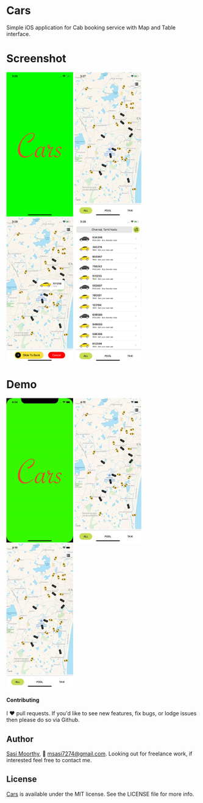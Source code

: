 # Cars
Simple iOS application for Cab booking service with Map and Table interface.

# Screenshot

<img src="https://github.com/Sa74/Cars/blob/master/Cars/Cars/Screens/1.png" width="175">      <img src="https://github.com/Sa74/Cars/blob/master/Cars/Cars/Screens/2.png" width="175">    <img src="https://github.com/Sa74/Cars/blob/master/Cars/Cars/Screens/3.png" width="175">    <img src="https://github.com/Sa74/Cars/blob/master/Cars/Cars/Screens/4.png" width="175">

# Demo

<img src="https://github.com/Sa74/Cars/blob/master/Cars/Cars/Screens/demo1.gif" width="175">      

<img src="https://github.com/Sa74/Cars/blob/master/Cars/Cars/Screens/demo2.gif" width="175">        

<img src="https://github.com/Sa74/Cars/blob/master/Cars/Cars/Screens/demo3.gif" width="175">

#### Contributing

I :heart: pull requests. If you'd like to see new features, fix bugs, or lodge
issues then please do so via Github.

## Author

[Sasi Moorthy](https://twitter.com/Sasi3726), 📧 msasi7274@gmail.com. Looking out for freelance work, if interested feel free to contact me.

## License

[Cars](https://github.com/Sa74/Cars) is available under the MIT license. See the LICENSE file for more info.
